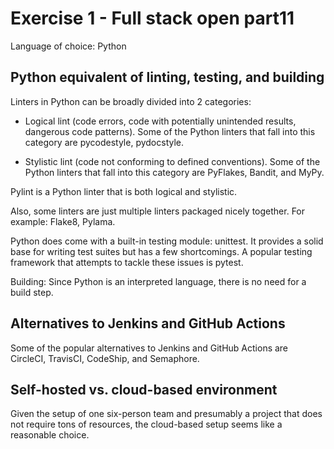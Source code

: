 # Exercise 1 - Full stack open part11

Language of choice: Python

## Python equivalent of linting, testing, and building

Linters in Python can be broadly divided into 2 categories:

- Logical lint (code errors, code with potentially unintended results, dangerous code patterns). Some of the Python linters that fall into this category are pycodestyle, pydocstyle.

- Stylistic lint (code not conforming to defined conventions). Some of the Python linters that fall into this category are PyFlakes, Bandit, and MyPy.

Pylint is a Python linter that is both logical and stylistic.

Also, some linters are just multiple linters packaged nicely together. For example: Flake8, Pylama.

Python does come with a built-in testing module: unittest. It provides a solid base for writing test suites but has a few shortcomings. A popular testing framework that attempts to tackle these issues is pytest.

Building: Since Python is an interpreted language, there is no need for a build step.

## Alternatives to Jenkins and GitHub Actions

Some of the popular alternatives to Jenkins and GitHub Actions are CircleCI, TravisCI, CodeShip, and Semaphore.

## Self-hosted vs. cloud-based environment

Given the setup of one six-person team and presumably a project that does not require tons of resources, the cloud-based setup seems like a reasonable choice.
